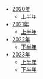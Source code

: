 * [2020年]()
  * [上半年](posts\2020-1_6.md)
* [2021年]()
  * [上半年](posts\2021-1_6.md)
* [2022年]()
  * [下半年](posts\2022-7_12.md)
* [2023年]()
  * [上半年](posts\2023-1_6.md)
  * [下半年](posts\2023-7_12.md)  

